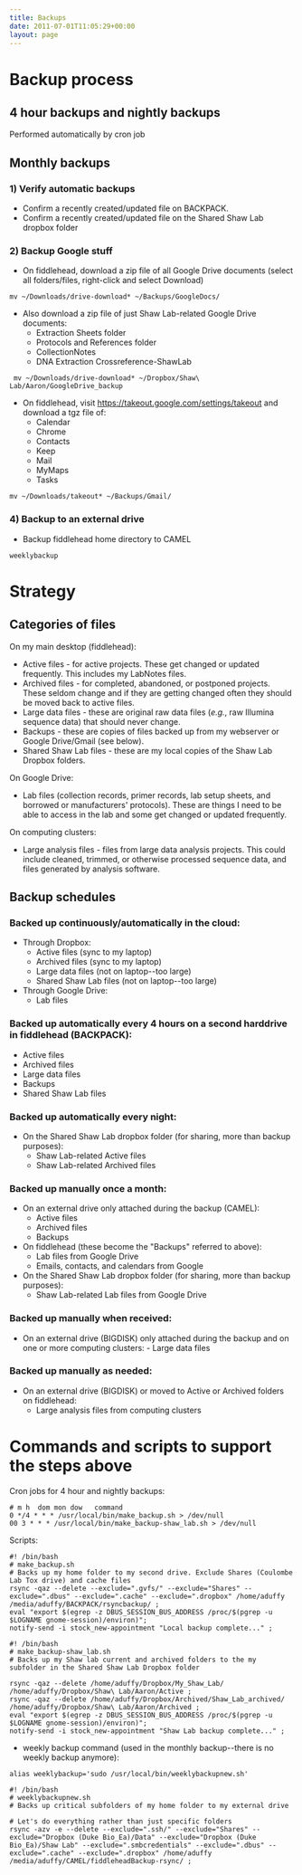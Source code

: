 ```yaml
---
title: Backups
date: 2011-07-01T11:05:29+00:00
layout: page
---
```

# Backup process

## 4 hour backups and nightly backups

  Performed automatically by cron job

## Monthly backups

### 1) Verify automatic backups

  * Confirm a recently created/updated file on BACKPACK.
  * Confirm a recently created/updated file on the Shared Shaw Lab dropbox folder

### 2) Backup Google stuff

  * On fiddlehead, download a zip file of all Google Drive documents (select all folders/files, right-click and select Download)

~~~
mv ~/Downloads/drive-download* ~/Backups/GoogleDocs/
~~~

  * Also download a zip file of just Shaw Lab-related Google Drive documents:
    * Extraction Sheets folder
    * Protocols and References folder
    * CollectionNotes
    * DNA Extraction Crossreference-ShawLab

~~~
 mv ~/Downloads/drive-download* ~/Dropbox/Shaw\ Lab/Aaron/GoogleDrive_backup
~~~

  * On fiddlehead, visit <https://takeout.google.com/settings/takeout> and download a tgz file of:
    * Calendar
    * Chrome
    * Contacts
    * Keep
    * Mail
    * MyMaps
    * Tasks

~~~
mv ~/Downloads/takeout* ~/Backups/Gmail/
~~~

### 4) Backup to an external drive

  * Backup fiddlehead home directory to CAMEL

~~~
weeklybackup
~~~

# Strategy

## Categories of files

On my main desktop (fiddlehead):
  * Active files - for active projects. These get changed or updated frequently. This includes my LabNotes files.
  * Archived files - for completed, abandoned, or postponed projects. These seldom change and if they are getting changed often they should be moved back to active files.
  * Large data files - these are original raw data files (_e.g._, raw Illumina sequence data) that should never change.  
  * Backups - these are copies of files backed up from my webserver or Google Drive/Gmail (see below).
  * Shared Shaw Lab files - these are my local copies of the Shaw Lab Dropbox folders.

On Google Drive:
  * Lab files (collection records, primer records, lab setup sheets, and borrowed or manufacturers' protocols). These are things I need to be able to access in the lab and some get changed or updated frequently.

On computing clusters:
  * Large analysis files - files from large data analysis projects. This could include cleaned, trimmed, or otherwise processed sequence data, and files generated by analysis software.

## Backup schedules

### Backed up continuously/automatically in the cloud:

  * Through Dropbox:
    - Active files (sync to my laptop)
    - Archived files (sync to my laptop)
    - Large data files (not on laptop--too large)
    - Shared Shaw Lab files (not on laptop--too large)
  * Through Google Drive:
    - Lab files

### Backed up automatically every 4 hours on a second harddrive in fiddlehead (BACKPACK):

  * Active files
  * Archived files
  * Large data files
  * Backups
  * Shared Shaw Lab files

### Backed up automatically every night:

  * On the Shared Shaw Lab dropbox folder (for sharing, more than backup purposes):
    - Shaw Lab-related Active files
    - Shaw Lab-related Archived files

### Backed up manually once a month:

  * On an external drive only attached during the backup (CAMEL):
    - Active files
    - Archived files
    - Backups
  * On fiddlehead (these become the "Backups" referred to above):
    - Lab files from Google Drive
    - Emails, contacts, and calendars from Google
  * On the Shared Shaw Lab dropbox folder (for sharing, more than backup purposes):
    - Shaw Lab-related Lab files from Google Drive

### Backed up manually when received:

   * On an external drive (BIGDISK) only attached during the backup and on one or more computing clusters:
    - Large data files

### Backed up manually as needed:

  * On an external drive (BIGDISK) or moved to Active or Archived folders on fiddlehead:
    - Large analysis files from computing clusters

# Commands and scripts to support the steps above

Cron jobs for 4 hour and nightly backups:

~~~
# m h  dom mon dow   command
0 */4 * * * /usr/local/bin/make_backup.sh > /dev/null
00 3 * * * /usr/local/bin/make_backup-shaw_lab.sh > /dev/null
~~~

Scripts:

~~~
#! /bin/bash
# make_backup.sh
# Backs up my home folder to my second drive. Exclude Shares (Coulombe Lab Tox drive) and cache files
rsync -qaz --delete --exclude=".gvfs/" --exclude="Shares" --exclude=".dbus" --exclude=".cache" --exclude=".dropbox" /home/aduffy /media/aduffy/BACKPACK/rsyncbackup/ ;
eval "export $(egrep -z DBUS_SESSION_BUS_ADDRESS /proc/$(pgrep -u $LOGNAME gnome-session)/environ)";
notify-send -i stock_new-appointment "Local backup complete..." ;
~~~

~~~
#! /bin/bash
# make_backup-shaw_lab.sh
# Backs up my Shaw lab current and archived folders to the my subfolder in the Shared Shaw Lab Dropbox folder     

rsync -qaz --delete /home/aduffy/Dropbox/My_Shaw_Lab/ /home/aduffy/Dropbox/Shaw\ Lab/Aaron/Active ;
rsync -qaz --delete /home/aduffy/Dropbox/Archived/Shaw_Lab_archived/ /home/aduffy/Dropbox/Shaw\ Lab/Aaron/Archived ;                                                     
eval "export $(egrep -z DBUS_SESSION_BUS_ADDRESS /proc/$(pgrep -u $LOGNAME gnome-session)/environ)";
notify-send -i stock_new-appointment "Shaw Lab backup complete..." ;
~~~

  * weekly backup command (used in the monthly backup--there is no weekly backup anymore):

~~~
alias weeklybackup='sudo /usr/local/bin/weeklybackupnew.sh'
~~~

~~~
#! /bin/bash
# weeklybackupnew.sh
# Backs up critical subfolders of my home folder to my external drive

# Let's do everything rather than just specific folders
rsync -azv -e --delete --exclude=".ssh/" --exclude="Shares" --exclude="Dropbox (Duke Bio_Ea)/Data" --exclude="Dropbox (Duke Bio_Ea)/Shaw Lab" --exclude=".smbcredentials" --exclude=".dbus" --exclude=".cache" --exclude=".dropbox" /home/aduffy /media/aduffy/CAMEL/fiddleheadBackup-rsync/ ;
~~~
